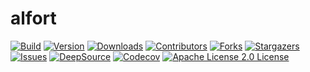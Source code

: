 # alfort
[![Build][build-shiled]][build-url]
[![Version][version-shield]][version-url]
[![Downloads][download-shield]][download-url]
[![Contributors][contributors-shield]][contributors-url]
[![Forks][forks-shield]][forks-url]
[![Stargazers][stars-shield]][stars-url]
[![Issues][issues-shield]][issues-url]
[![DeepSource][deepsource-shield]][deepsource-url]
[![Codecov][codecov-shield]][codecov-url]
[![Apache License 2.0 License][license-shield]][license-url]

[download-shield]: https://img.shields.io/pypi/dm/alfort?style=flat
[download-url]: https://pypi.org/project/alfort/
[version-shield]: https://img.shields.io/pypi/v/alfort?style=flat
[version-url]: https://pypi.org/project/alfort/
[build-shiled]: https://img.shields.io/github/workflow/status/ar90n/alfort/CI?style=flat
[build-url]: https://github.com/ar90n/alfort/actions/workflows/ci.yml
[contributors-shield]: https://img.shields.io/github/contributors/ar90n/alfort.svg?style=flat
[contributors-url]: https://github.com/ar90n/alfort/graphs/contributors
[forks-shield]: https://img.shields.io/github/forks/ar90n/alfort.svg?style=flat
[forks-url]: https://github.com/ar90n/alfort/network/members
[stars-shield]: https://img.shields.io/github/stars/ar90n/alfort.svg?style=flat
[stars-url]: https://github.com/ar90n/alfort/stargazers
[issues-shield]: https://img.shields.io/github/issues/ar90n/alfort.svg?style=flat
[issues-url]: https://github.com/ar90n/alfort/issues
[license-shield]: https://img.shields.io/github/license/ar90n/alfort.svg?style=flat
[license-url]: https://github.com/ar90n/alfort/blob/master/LICENSE.txt
[deepsource-shield]: https://deepsource.io/gh/ar90n/alfort.svg/?label=active+issues&show_trend=true&token=HEDceZ0CpXMgd3em7_lCTtZl
[deepsource-url]: https://deepsource.io/gh/ar90n/alfort/?ref=repository-badge
[codecov-shield]: https://codecov.io/gh/ar90n/alfort/branch/main/graph/badge.svg?token=8GKU96ODLY
[codecov-url]: https://codecov.io/gh/ar90n/alfort
